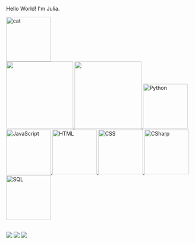 Hello World! I'm Julia. 

<div>
    <img src="https://media1.giphy.com/media/v1.Y2lkPTc5MGI3NjExaWhndzlkc3IwNmo3eHZjZWpqeGdwd2ljeDVtbzg2eWh4OGFqanRiaCZlcD12MV9pbnRlcm5hbF9naWZfYnlfaWQmY3Q9cw/IOaLEhOlGiuwDRqgul/giphy.gif" width="120" alt="cat">
  </div>
  
<table>
  <a href="https://github.com/assisjulia">
  <img height="180em" src="https://github-readme-stats.vercel.app/api?username=assisjulia&show_icons=true&theme=tokyonight&include_all_commits=true&count_private=true"/>
  <img height="180em" src="https://github-readme-stats.vercel.app/api/top-langs/?username=assisjulia&layout=compact&langs_count=6&theme=tokyonight"/>
  <img src="https://img.icons8.com/?size=100&id=uLDrtp8o8zTG&format=png&color=000000" width="120" alt="Python">
  <img src="https://img.icons8.com/nolan/64/javascript-logo.png" width="120" alt="JavaScript">
  <img src="https://img.icons8.com/?size=100&id=CMVEhOBzk3Zp&format=png&color=000000" width="120" alt="HTML">
  <img src="https://img.icons8.com/?size=100&id=5cVdiiKKi0vX&format=png&color=000000" width="120" alt="CSS">
  <img src="https://img.icons8.com/?size=100&id=59966&format=png&color=000000" width="120" alt="CSharp">
  <img src="https://img.icons8.com/?size=100&id=59952&format=png&color=000000" width="120" alt="SQL">
</table>

<div> 
  <a href="https://www.linkedin.com/in/AssisJulia/" target="_blank"><img src="https://img.shields.io/badge/-LinkedIn-%230077B5?style=for-the-badge&logo=linkedin&logoColor=white" target="_blank"></a>
  <a href="https://www.instagram.com/aleajubs/" target="_blank"><img src="https://img.shields.io/badge/-Instagram-%23E4405F?style=for-the-badge&logo=instagram&logoColor=white" target="_blank"></a>
  <a href = "mailto: juliaassismiguel04@gmail.com"><img src="https://img.shields.io/badge/-Gmail-%23333?style=for-the-badge&logo=gmail&logoColor=white" target="_blank"></a>
</div>
